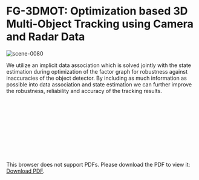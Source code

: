 # FG-3DMOT: Optimization based 3D Multi-Object Tracking using Camera and Radar Data

![scene-0080](https://user-images.githubusercontent.com/15727454/120305310-e374c980-c2d0-11eb-9be6-25b740dbd3e3.gif)


We utilize an implicit data association which is solved jointly with the state estimation during optimization of the factor graph for robustness against inaccuracies of the object detector. By including as much information as possible into data association and state estimation we can further improve the robustness, reliability and accuracy of the tracking results.

<object data="https://github.com/TUC-ProAut/FG-3DMOT/files/6575219/Algorithm_Tracking_2.pdf" type="application/pdf" width="700px" height="700px">
    <embed src="https://github.com/TUC-ProAut/FG-3DMOT/files/6575219/Algorithm_Tracking_2.pdf">
        <p>This browser does not support PDFs. Please download the PDF to view it: <a href="https://github.com/TUC-ProAut/FG-3DMOT/files/6575219/Algorithm_Tracking_2.pdf">Download PDF</a>.</p>
    </embed>
</object>
